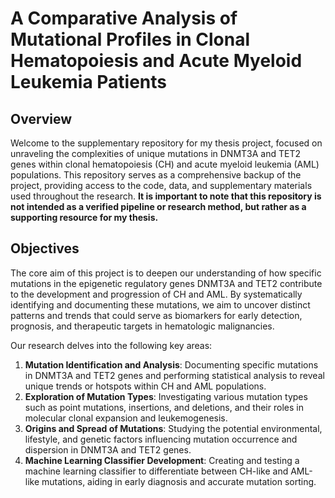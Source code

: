 # A Comparative Analysis of Mutational Profiles in Clonal Hematopoiesis and Acute Myeloid Leukemia Patients

## Overview

Welcome to the supplementary repository for my thesis project, focused on unraveling the complexities of unique mutations in DNMT3A and TET2 genes within clonal hematopoiesis (CH) and acute myeloid leukemia (AML) populations. This repository serves as a comprehensive backup of the project, providing access to the code, data, and supplementary materials used throughout the research. **It is important to note that this repository is not intended as a verified pipeline or research method, but rather as a supporting resource for my thesis.**

## Objectives

The core aim of this project is to deepen our understanding of how specific mutations in the epigenetic regulatory genes DNMT3A and TET2 contribute to the development and progression of CH and AML. By systematically identifying and documenting these mutations, we aim to uncover distinct patterns and trends that could serve as biomarkers for early detection, prognosis, and therapeutic targets in hematologic malignancies.

Our research delves into the following key areas:

1. **Mutation Identification and Analysis**: Documenting specific mutations in DNMT3A and TET2 genes and performing statistical analysis to reveal unique trends or hotspots within CH and AML populations.
2. **Exploration of Mutation Types**: Investigating various mutation types such as point mutations, insertions, and deletions, and their roles in molecular clonal expansion and leukemogenesis.
3. **Origins and Spread of Mutations**: Studying the potential environmental, lifestyle, and genetic factors influencing mutation occurrence and dispersion in DNMT3A and TET2 genes.
4. **Machine Learning Classifier Development**: Creating and testing a machine learning classifier to differentiate between CH-like and AML-like mutations, aiding in early diagnosis and accurate mutation sorting.
